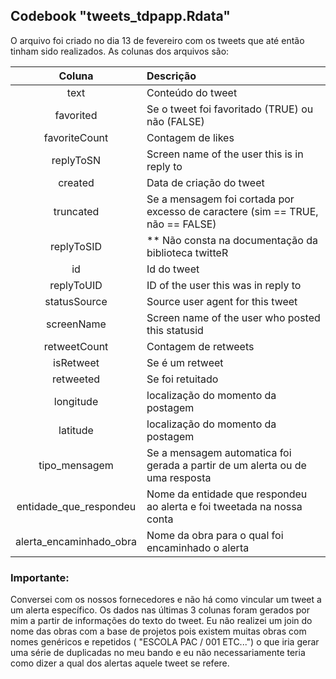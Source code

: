 ## Codebook "tweets_tdpapp.Rdata" 

O arquivo foi criado no dia 13 de fevereiro com os tweets que até então tinham sido realizados. As colunas dos arquivos são:

|Coluna|Descrição|
|:-----:|:------|
|text| Conteúdo do tweet|
|favorited| Se o tweet foi favoritado (TRUE) ou não (FALSE)|
|favoriteCount| Contagem de likes |
|replyToSN| Screen name of the user this is in reply to |
|created| Data de criação do tweet |
|truncated| Se a mensagem foi cortada por excesso de caractere (sim == TRUE, não == FALSE) |
|replyToSID| ** Não consta na documentação da biblioteca twitteR |
|id| Id do tweet |                    
|replyToUID| ID of the user this was in reply to |
|statusSource| Source user agent for this tweet |
|screenName| Screen name of the user who posted this statusid |
|retweetCount| Contagem de retweets |
|isRetweet| Se é um retweet |
|retweeted| Se foi retuitado |
|longitude| localização do momento da postagem |
|latitude| localização do momento da postagem |
|tipo_mensagem| Se a mensagem automatica foi gerada a partir de um alerta ou de uma resposta |
|entidade_que_respondeu| Nome da entidade que respondeu ao alerta e foi tweetada na nossa conta |
|alerta_encaminhado_obra| Nome da obra para o qual foi encaminhado o alerta |


### Importante:

Conversei com os nossos fornecedores e não há como vincular um tweet a um alerta específico. Os dados nas últimas 3 colunas foram gerados por mim a partir de informações do texto do tweet. 
Eu não realizei um join do nome das obras com a base de projetos pois existem muitas obras com nomes genéricos e repetidos ( "ESCOLA PAC / 001 ETC...") o que iria gerar uma série de duplicadas no meu bando e eu não necessariamente teria como dizer a qual dos alertas aquele tweet se refere. 
